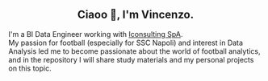 <div align="center">
  <h2>Ciaoo 👋, I'm Vincenzo.</h2>
</div>

I'm a BI Data Engineer working with [Iconsulting SpA](https://www.iconsulting.biz). <br />
My passion for football (especially for SSC Napoli) and interest in Data Analysis led me to become passionate about the world of football analytics, and in the repository  I will share study materials and my personal projects on this topic. </text>

